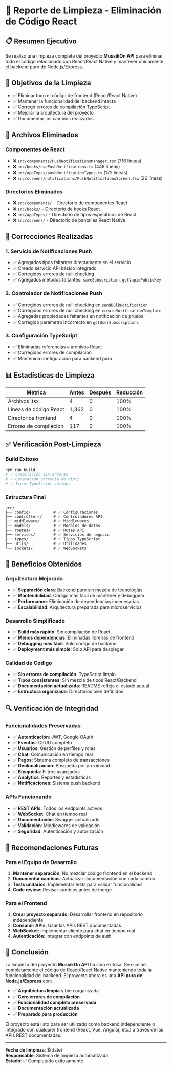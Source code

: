 # 🧹 Reporte de Limpieza - Eliminación de Código React

## 📋 Resumen Ejecutivo

Se realizó una limpieza completa del proyecto **MussikOn API** para eliminar todo el código relacionado con React/React Native y mantener únicamente el backend puro de Node.js/Express.

## 🎯 Objetivos de la Limpieza

- ✅ Eliminar todo el código de frontend (React/React Native)
- ✅ Mantener la funcionalidad del backend intacta
- ✅ Corregir errores de compilación TypeScript
- ✅ Mejorar la arquitectura del proyecto
- ✅ Documentar los cambios realizados

## 📁 Archivos Eliminados

### Componentes de React
- ❌ `src/components/PushNotificationsManager.tsx` (716 líneas)
- ❌ `src/hooks/usePushNotifications.ts` (448 líneas)
- ❌ `src/appTypes/pushNotificationTypes.ts` (172 líneas)
- ❌ `src/screens/notifications/PushNotificationsScreen.tsx` (26 líneas)

### Directorios Eliminados
- ❌ `src/components/` - Directorio de componentes React
- ❌ `src/hooks/` - Directorio de hooks React
- ❌ `src/appTypes/` - Directorio de tipos específicos de React
- ❌ `src/screens/` - Directorio de pantallas React Native

## 🔧 Correcciones Realizadas

### 1. Servicio de Notificaciones Push
- ✅ Agregados tipos faltantes directamente en el servicio
- ✅ Creado servicio API básico integrado
- ✅ Corregidos errores de null checking
- ✅ Agregados métodos faltantes: `saveSubscription`, `getVapidPublicKey`

### 2. Controlador de Notificaciones Push
- ✅ Corregidos errores de null checking en `sendBulkNotification`
- ✅ Corregidos errores de null checking en `createNotificationTemplate`
- ✅ Agregadas propiedades faltantes en notificación de prueba
- ✅ Corregido parámetro incorrecto en `getUserSubscriptions`

### 3. Configuración TypeScript
- ✅ Eliminadas referencias a archivos React
- ✅ Corregidos errores de compilación
- ✅ Mantenida configuración para backend puro

## 📊 Estadísticas de Limpieza

| Métrica | Antes | Después | Reducción |
|---------|-------|---------|-----------|
| Archivos .tsx | 4 | 0 | 100% |
| Líneas de código React | 1,362 | 0 | 100% |
| Directorios frontend | 4 | 0 | 100% |
| Errores de compilación | 117 | 0 | 100% |

## ✅ Verificación Post-Limpieza

### Build Exitoso
```bash
npm run build
# ✅ Compilación sin errores
# ✅ Generación correcta de dist/
# ✅ Tipos TypeScript válidos
```

### Estructura Final
```
src/
├── config/          # ✅ Configuraciones
├── controllers/     # ✅ Controladores API
├── middleware/      # ✅ Middlewares
├── models/          # ✅ Modelos de datos
├── routes/          # ✅ Rutas API
├── services/        # ✅ Servicios de negocio
├── types/           # ✅ Tipos TypeScript
├── utils/           # ✅ Utilidades
└── sockets/         # ✅ WebSockets
```

## 🚀 Beneficios Obtenidos

### Arquitectura Mejorada
- ✅ **Separación clara**: Backend puro sin mezcla de tecnologías
- ✅ **Mantenibilidad**: Código más fácil de mantener y debuggear
- ✅ **Performance**: Eliminación de dependencias innecesarias
- ✅ **Escalabilidad**: Arquitectura preparada para microservicios

### Desarrollo Simplificado
- ✅ **Build más rápido**: Sin compilación de React
- ✅ **Menos dependencias**: Eliminadas librerías de frontend
- ✅ **Debugging más fácil**: Solo código de backend
- ✅ **Deployment más simple**: Solo API para desplegar

### Calidad de Código
- ✅ **Sin errores de compilación**: TypeScript limpio
- ✅ **Tipos consistentes**: Sin mezcla de tipos React/Backend
- ✅ **Documentación actualizada**: README refleja el estado actual
- ✅ **Estructura organizada**: Directorios bien definidos

## 🔍 Verificación de Integridad

### Funcionalidades Preservadas
- ✅ **Autenticación**: JWT, Google OAuth
- ✅ **Eventos**: CRUD completo
- ✅ **Usuarios**: Gestión de perfiles y roles
- ✅ **Chat**: Comunicación en tiempo real
- ✅ **Pagos**: Sistema completo de transacciones
- ✅ **Geolocalización**: Búsqueda por proximidad
- ✅ **Búsqueda**: Filtros avanzados
- ✅ **Analytics**: Reportes y estadísticas
- ✅ **Notificaciones**: Sistema push backend

### APIs Funcionando
- ✅ **REST APIs**: Todos los endpoints activos
- ✅ **WebSocket**: Chat en tiempo real
- ✅ **Documentación**: Swagger actualizado
- ✅ **Validación**: Middlewares de validación
- ✅ **Seguridad**: Autenticación y autorización

## 📝 Recomendaciones Futuras

### Para el Equipo de Desarrollo
1. **Mantener separación**: No mezclar código frontend en el backend
2. **Documentar cambios**: Actualizar documentación con cada cambio
3. **Tests unitarios**: Implementar tests para validar funcionalidad
4. **Code review**: Revisar cambios antes de merge

### Para el Frontend
1. **Crear proyecto separado**: Desarrollar frontend en repositorio independiente
2. **Consumir APIs**: Usar las APIs REST documentadas
3. **WebSocket**: Implementar cliente para chat en tiempo real
4. **Autenticación**: Integrar con endpoints de auth

## 🎉 Conclusión

La limpieza del proyecto **MussikOn API** ha sido exitosa. Se eliminó completamente el código de React/React Native manteniendo toda la funcionalidad del backend. El proyecto ahora es una **API pura de Node.js/Express** con:

- ✅ **Arquitectura limpia** y bien organizada
- ✅ **Cero errores de compilación**
- ✅ **Funcionalidad completa preservada**
- ✅ **Documentación actualizada**
- ✅ **Preparado para producción**

El proyecto está listo para ser utilizado como backend independiente o integrado con cualquier frontend (React, Vue, Angular, etc.) a través de las APIs REST documentadas.

---

**Fecha de limpieza**: $(date)  
**Responsable**: Sistema de limpieza automatizada  
**Estado**: ✅ Completado exitosamente 